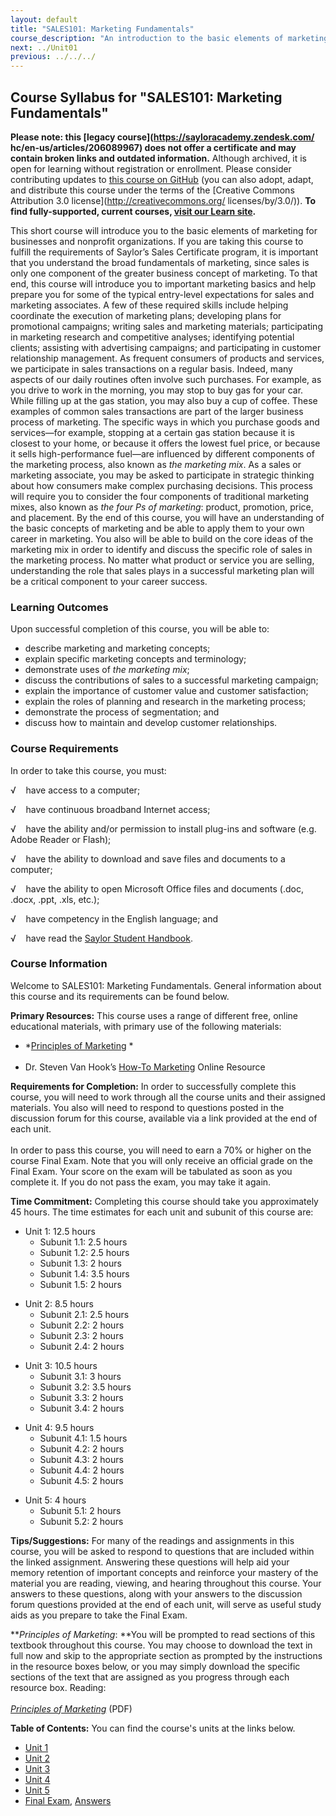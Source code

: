 ```yaml
---
layout: default
title: "SALES101: Marketing Fundamentals"
course_description: "An introduction to the basic elements of marketing for businesses and nonprofit organizations."
next: ../Unit01
previous: ../../../
---
```

Course Syllabus for "SALES101: Marketing Fundamentals"
------------------------------------------------------

**Please note: this [legacy course](https://sayloracademy.zendesk.com/
hc/en-us/articles/206089967) does not offer a certificate and may contain 
broken links and outdated information.** Although archived, it is open 
for learning without registration or enrollment. Please consider contributing 
updates to [this course on GitHub](https://github.com/saylordotorg/course_sales101) 
(you can also adopt, adapt, and distribute this course under the terms of 
the [Creative Commons Attribution 3.0 license](http://creativecommons.org/
licenses/by/3.0/)). **To find fully-supported, current courses, [visit our 
Learn site](https://learn.saylor.org).**

This short course will introduce you to the basic elements of marketing
for businesses and nonprofit organizations. If you are taking this
course to fulfill the requirements of Saylor’s Sales Certificate
program, it is important that you understand the broad fundamentals of
marketing, since sales is only one component of the greater business
concept of marketing. To that end, this course will introduce you to
important marketing basics and help prepare you for some of the typical
entry-level expectations for sales and marketing associates. A few of
these required skills include helping coordinate the execution of
marketing plans; developing plans for promotional campaigns; writing
sales and marketing materials; participating in marketing research and
competitive analyses; identifying potential clients; assisting with
advertising campaigns; and participating in customer relationship
management. As frequent consumers of products and services, we
participate in sales transactions on a regular basis. Indeed, many
aspects of our daily routines often involve such purchases. For example,
as you drive to work in the morning, you may stop to buy gas for your
car. While filling up at the gas station, you may also buy a cup of
coffee. These examples of common sales transactions are part of the
larger business process of marketing. The specific ways in which you
purchase goods and services—for example, stopping at a certain gas
station because it is closest to your home, or because it offers the
lowest fuel price, or because it sells high-performance fuel—are
influenced by different components of the marketing process, also known
as *the* *marketing mix*. As a sales or marketing associate, you may be
asked to participate in strategic thinking about how consumers make
complex purchasing decisions. This process will require you to consider
the four components of traditional marketing mixes, also known as *the*
*four Ps* *of marketing*: product, promotion, price, and placement. By
the end of this course, you will have an understanding of the basic
concepts of marketing and be able to apply them to your own career in
marketing. You also will be able to build on the core ideas of the
marketing mix in order to identify and discuss the specific role of
sales in the marketing process. No matter what product or service you
are selling, understanding the role that sales plays in a successful
marketing plan will be a critical component to your career success.

### Learning Outcomes

Upon successful completion of this course, you will be able to:  

-   describe marketing and marketing concepts;
-   explain specific marketing concepts and terminology;
-   demonstrate uses of *the marketing mix*;
-   discuss the contributions of sales to a successful marketing
    campaign;
-   explain the importance of customer value and customer satisfaction;
-   explain the roles of planning and research in the marketing
    process; 
-   demonstrate the process of segmentation; and 
-   discuss how to maintain and develop customer relationships.

### Course Requirements

In order to take this course, you must:  
  
 √    have access to a computer;  
  
 √    have continuous broadband Internet access;  
  
 √    have the ability and/or permission to install plug-ins and
software (e.g. Adobe Reader or Flash);  
  
 √    have the ability to download and save files and documents to a
computer;  
  
 √    have the ability to open Microsoft Office files and documents
(.doc, .docx, .ppt, .xls, etc.);  
  
 √    have competency in the English language; and  
  
 √    have read the [Saylor Student
Handbook](http://www.saylor.org/site/wp-content/uploads/2012/05/Saylor-StudentHandbook.pdf).

### Course Information

Welcome to SALES101: Marketing Fundamentals. General information about
this course and its requirements can be found below. 

**Primary Resources:** This course uses a range of different free,
online educational materials, with primary use of the following
materials:

-   *[Principles of
    Marketing](http://www.saylor.org/site/textbooks/Principles%20of%20Marketing.pdf) *  
      
-   Dr. Steven Van Hook’s [How-To Marketing](http://howtomarketing.us/)
    Online Resource

**Requirements for Completion:** In order to successfully complete this
course, you will need to work through all the course units and their
assigned materials. You also will need to respond to questions posted in
the discussion forum for this course, available via a link provided at
the end of each unit.  
    
 In order to pass this course, you will need to earn a 70% or higher on
the course Final Exam. Note that you will only receive an official grade
on the Final Exam. Your score on the exam will be tabulated as soon as
you complete it. If you do not pass the exam, you may take it again.

**Time Commitment:** Completing this course should take you
approximately 45 hours. The time estimates for each unit and subunit of
this course are:

-   Unit 1: 12.5 hours
    -   Subunit 1.1: 2.5 hours
    -   Subunit 1.2: 2.5 hours
    -   Subunit 1.3: 2 hours
    -   Subunit 1.4: 3.5 hours
    -   Subunit 1.5: 2 hours

<!-- -->

-   Unit 2: 8.5 hours
    -   Subunit 2.1: 2.5 hours
    -   Subunit 2.2: 2 hours
    -   Subunit 2.3: 2 hours
    -   Subunit 2.4: 2 hours

<!-- -->

-   Unit 3: 10.5 hours
    -   Subunit 3.1: 3 hours
    -   Subunit 3.2: 3.5 hours
    -   Subunit 3.3: 2 hours
    -   Subunit 3.4: 2 hours

<!-- -->

-   Unit 4: 9.5 hours
    -   Subunit 4.1: 1.5 hours
    -   Subunit 4.2: 2 hours
    -   Subunit 4.3: 2 hours
    -   Subunit 4.4: 2 hours
    -   Subunit 4.5: 2 hours

<!-- -->

-   Unit 5: 4 hours
    -   Subunit 5.1: 2 hours
    -   Subunit 5.2: 2 hours

**Tips/Suggestions:** For many of the readings and assignments in this
course, you will be asked to respond to questions that are included
within the linked assignment. Answering these questions will help aid
your memory retention of important concepts and reinforce your mastery
of the material you are reading, viewing, and hearing throughout this
course. Your answers to these questions, along with your answers to the
discussion forum questions provided at the end of each unit, will serve
as useful study aids as you prepare to take the Final Exam.  
  
 ***Principles of Marketing*: **You will be prompted to read sections of
this textbook throughout this course. You may choose to download the
text in full now and skip to the appropriate section as prompted by the
instructions in the resource boxes below, or you may simply download the
specific sections of the text that are assigned as you progress through
each resource box. Reading:  
 *[  
 Principles of
Marketing](http://www.saylor.org/site/textbooks/Principles%20of%20Marketing.pdf)*
(PDF)  
  
**Table of Contents:** You can find the course's units at the links below.

- [Unit 1](https://legacy.saylor.org/sales101/Unit01/)
- [Unit 2](https://legacy.saylor.org/sales101/Unit02/)
- [Unit 3](https://legacy.saylor.org/sales101/Unit03/)
- [Unit 4](https://legacy.saylor.org/sales101/Unit04/)
- [Unit 5](https://legacy.saylor.org/sales101/Unit05/)
- [Final Exam](http://saylordotorg.github.io/LegacyExams/PRDV/SALES101/SALES101-FinalExam.html), [Answers](http://saylordotorg.github.io/LegacyExams/PRDV/SALES101/SALES101-FinalExam-Answers.html)

